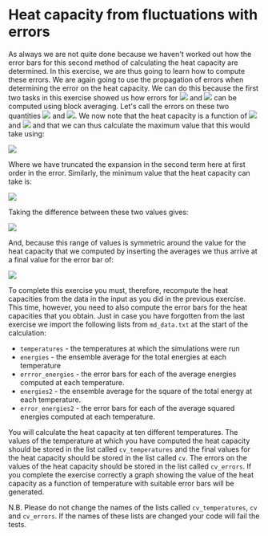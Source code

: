 # Heat capacity from fluctuations with errors

As always we are not quite done because we haven't worked out how the error bars for this second method of calculating the heat capacity are determined.  In this exercise, we are thus going to learn how to compute these errors.  We are again going to use the propagation of errors when determining the error on the heat capacity.  We can do this because the first two tasks in this exercise showed us how errors for ![](https://render.githubusercontent.com/render/math?math=\langle\E\rangle) and ![](https://render.githubusercontent.com/render/math?math=\langle\E^2\rangle) can be computed using block averaging.  Let's call the errors on these two quantities ![](https://render.githubusercontent.com/render/math?math=\Delta\E) and ![](https://render.githubusercontent.com/render/math?math=\Delta(E^2)).  We now note that the heat capacity is a function of ![](https://render.githubusercontent.com/render/math?math=\langle\E\rangle) and ![](https://render.githubusercontent.com/render/math?math=\langle\E^2\rangle) and that we can thus calculate the maximum value that this would take using:

![](https://render.githubusercontent.com/render/math?math=k_BT^2C_v^\textrm{max}=[\langle\E^2\rangle%2B\Delta(E^2)]-[\langle\E\rangle-\Delta\E]^2\approx[\langle\E^2\rangle%2B\Delta(E^2)]-[\langle\E\rangle-2E\Delta\E])

Where we have truncated the expansion in the second term here at first order in the error.  Similarly, the minimum value that the heat capacity can take is:

![](https://render.githubusercontent.com/render/math?math=k_BT^2C_v^\textrm{min}=[\langle\E^2\rangle-\Delta(E^2)]-[\langle\E\rangle%2B\Delta\E]^2\approx[\langle\E^2\rangle-\Delta(E^2)]-[\langle\E\rangle%2B2E\Delta\E])

Taking the difference between these two values gives:

![](https://render.githubusercontent.com/render/math?math=k_BT^2(C_v^\textrm{max}-C_v^\textrm{min})=2\Delta(E^2)%2B4E\Delta\E])

And, because this range of values is symmetric around the value for the heat capacity that we computed by inserting the averages we thus arrive at a final value for the error bar of:

![](https://render.githubusercontent.com/render/math?math=\Delta\C_v=\frac{\Delta(E^2)%2B2E\Delta\E}{k_BT^2})

To complete this exercise you must, therefore, recompute the heat capacities from the data in the input as you did in the previous exercise.  This time, however, you need to also compute the error bars for the heat capacities that you obtain.  Just in case you have forgotten from the last exercise we import the following lists from `md_data.txt` at the start of the calculation:

* `temperatures` - the temperatures at which the simulations were run
* `energies` - the ensemble average for the total energies at each temperature
* `errror_energies` - the error bars for each of the average energies computed at each temperature.
* `energies2` - the ensemble average for the square of the total energy at each temperature.
* `error_energies2` - the error bars for each of the average squared energies computed at each temperature. 

You will calculate the heat capacity at ten different temperatures.  The values of the temperature at which you have computed the heat capacity should be stored in the list called `cv_temperatures` and the final values for the heat capacity should be stored in the list called `cv`.  The errors on the values of the heat capacity should be stored in the list called `cv_errors`.  If you complete the exercise correctly a graph showing the value of the heat capacity as a function of temperature with suitable error bars will be generated. 

N.B.  Please do not change the names of the lists called  `cv_temperatures`, `cv` and `cv_errors`.  If the names of these lists are changed your code will fail the tests.
